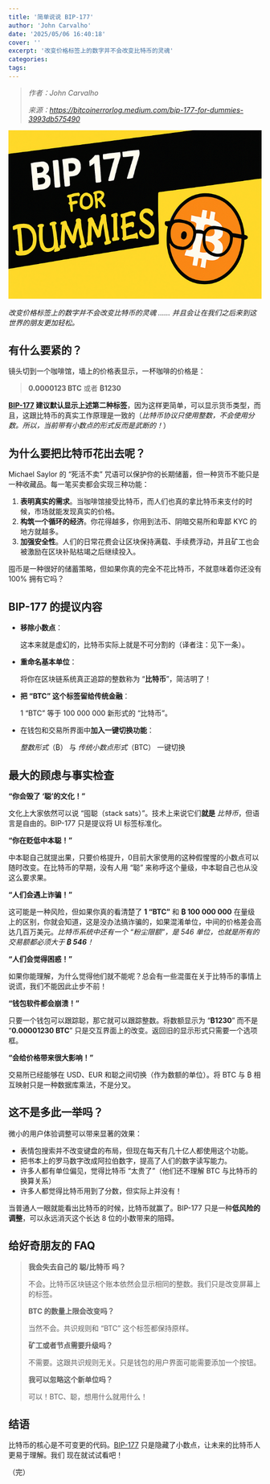 ```yaml
---
title: '简单说说 BIP-177'
author: 'John Carvalho'
date: '2025/05/06 16:40:18'
cover: ''
excerpt: '改变价格标签上的数字并不会改变比特币的灵魂'
categories:
tags:
---
```



> *作者：John Carvalho*
> 
> *来源：<https://bitcoinerrorlog.medium.com/bip-177-for-dummies-3993db575490>*

![img](../images/bip-177-for-dummies/Xq387Zw.png)

*改变价格标签上的数字并不会改变比特币的灵魂 …… 并且会让在我们之后来到这世界的朋友更加轻松。*

## 有什么要紧的？

镜头切到一个咖啡馆，墙上的价格表显示，一杯咖啡的价格是：

> **0.0000123 BTC** 或者 **₿1230**

**[BIP-177](https://github.com/bitcoin/bips/blob/9a8326225e2d9fd5257a9f03abe407aea9c65af9/bip-0177.mediawiki) 建议默认显示上述第二种标签**，因为这样更简单，可以显示货币类型，而且，这跟比特币的真实工作原理是一致的（*比特币协议只使用整数，不会使用分数。所以，当前带有小数点的形式反而是武断的！*）

## 为什么要把比特币花出去呢？

Michael Saylor 的 “死活不卖” 咒语可以保护你的长期储蓄，但一种货币不能只是一种收藏品。每一笔买卖都会实现三种功能：

1. **表明真实的需求**。当咖啡馆接受比特币，而人们也真的拿比特币来支付的时候，市场就能发现真实的价格。
2. **构筑一个循环的经济**。你花得越多，你用到法币、阴暗交易所和卑鄙 KYC 的地方就越多。
3. **加强安全性**。人们的日常花费会让区块保持满载、手续费浮动，并且矿工也会被激励在区块补贴枯竭之后继续投入。

囤币是一种很好的储蓄策略，但如果你真的完全不花比特币，不就意味着你还没有 100% 拥有它吗？

## BIP-177 的提议内容

- **移除小数点**：

  这本来就是虚幻的，比特币实际上就是不可分割的（译者注：见下一条）。

- **重命名基本单位**：

  将你在区块链系统真正追踪的整数称为 “**比特币**”，简洁明了！
  
- **把 “BTC” 这个标签留给传统金融**：

  1 “BTC” 等于 100 000 000 新形式的 “比特币”。

- 在钱包和交易所界面中**加入一键切换功能**：

  *整数形式*（₿） 与 *传统小数点形式*（BTC） 一键切换

## 最大的顾虑与事实检查

**“你会毁了 ‘聪’的文化！”**

文化上大家依然可以说 “囤聪（stack sats）”。技术上来说它们**就是** *比特币*，但语言是自由的。BIP-177 只是提议将 UI 标签标准化。

**“你在贬低中本聪！”**

中本聪自己就提出果，只要价格提升，0目前大家使用的这种假惺惺的小数点可以随时改变。在比特币的早期，没有人用 “聪” 来称呼这个量级，中本聪自己也从没这么要求果。

**“人们会遇上诈骗！”** 

这可能是一种风险，但如果你真的看清楚了 **1 “BTC”** 和 **₿ 100 000 000** 在量级上的区别，你就会知道，这是没办法搞诈骗的，如果混淆单位，中间的价格差会高达几百万美元。*比特币系统中还有一个 “粉尘限额”，是 546 单位，也就是所有的交易额都必须大于 **₿ 546**！*

**“人们会觉得困惑！”**

如果你能理解，为什么觉得他们就不能呢？总会有一些混蛋在关于比特币的事情上说谎，我们不能因此止步不前！

**“钱包软件都会崩溃！”**

只要一个钱包可以跟踪聪，那它就可以跟踪整数。将数额显示为 “**₿1230**” 而不是 “**0.00001230 BTC**” 只是交互界面上的改变。返回旧的显示形式只需要一个选项框。

**“会给价格带来很大影响！”**

交易所已经能够在 USD、EUR 和聪之间切换（作为数额的单位）。将 BTC 与 ₿ 相互映射只是一种数据库乘法，不是分叉。

## 这不是多此一举吗？

微小的用户体验调整可以带来显著的效果：

- 表情包搜索并不改变键盘的布局，但现在每天有几十亿人都使用这个功能。
- 把书本上的罗马数字改成阿拉伯数字，提高了人们的数字读写能力。
- 许多人都有单位偏见，觉得比特币 “太贵了”（他们还不理解 BTC 与比特币的换算关系）
- 许多人都觉得比特币用到了分数，但实际上并没有！

当普通人一眼就能看出比特币的时候，比特币就赢了。BIP-177 只是一种**低风险的调整**，可以永远消灭这个长达 8 位的小数带来的阻碍。

## 给好奇朋友的 FAQ

> **我会失去自己的 聪/比特币 吗？**
>
> 不会。比特币区块链这个账本依然会显示相同的整数。我们只是改变屏幕上的标签。
>
> **BTC 的数量上限会改变吗？**
>
> 当然不会。共识规则和 “BTC” 这个标签都保持原样。
>
> **矿工或者节点需要升级吗？**
>
> 不需要。这跟共识规则无关。只是钱包的用户界面可能需要添加一个按钮。
>
> **我可以忽略这个新单位吗？**
>
> 可以！BTC、聪，想用什么就用什么！

## 结语

比特币的核心是不可变更的代码。[BIP-177](https://github.com/bitcoin/bips/blob/9a8326225e2d9fd5257a9f03abe407aea9c65af9/bip-0177.mediawiki) 只是隐藏了小数点，让未来的比特币人更易于理解。我们 现在就试试看吧！

（完）